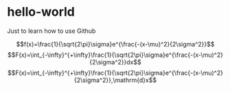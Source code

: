 # hello-world
Just to learn how to use Github

$$f(x)=\frac{1}{\sqrt{2\pi}\sigma}e^{\frac{-(x-\mu)^2}{2\sigma^2}}$$
$$F(x)=\int_{-\infty}^{+\infty}\frac{1}{\sqrt{2\pi}\sigma}e^{\frac{-(x-\mu)^2}{2\sigma^2}}dx$$
$$F(x)=\int_{-\infty}^{+\infty}\frac{1}{\sqrt{2\pi}\sigma}e^{\frac{-(x-\mu)^2}{2\sigma^2}},\mathrm{d}x$$
